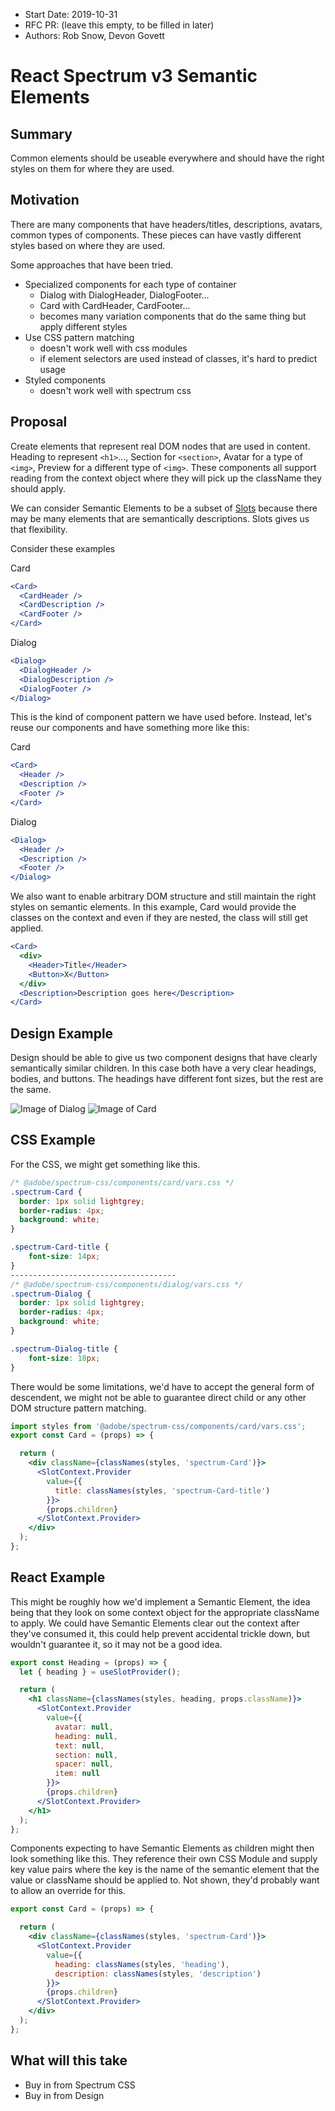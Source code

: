 - Start Date: 2019-10-31
- RFC PR: (leave this empty, to be filled in later)
- Authors: Rob Snow, Devon Govett

# React Spectrum v3 Semantic Elements

## Summary

Common elements should be useable everywhere and should have the right styles on them for where they are used.

## Motivation

There are many components that have headers/titles, descriptions, avatars, common types of components.
These pieces can have vastly different styles based on where they are used.

Some approaches that have been tried.

  - Specialized components for each type of container
    - Dialog with DialogHeader, DialogFooter...
    - Card with CardHeader, CardFooter...
    - becomes many variation components that do the same thing but apply different styles
  - Use CSS pattern matching
    - doesn't work well with css modules
    - if element selectors are used instead of classes, it's hard to predict usage
  - Styled components
    - doesn't work well with spectrum css

## Proposal

Create elements that represent real DOM nodes that are used in content.
Heading to represent `<h1>`..., Section for `<section>`, Avatar for a type of `<img>`, Preview for a different type of `<img>`.
These components all support reading from the context object where they will pick up the className they should apply.

We can consider Semantic Elements to be a subset of [Slots]('./2019-v3-slots.md') because there may be many elements that are semantically descriptions. Slots gives us that flexibility.

Consider these examples

Card
```jsx
<Card>
  <CardHeader />
  <CardDescription />
  <CardFooter />
</Card>
```

Dialog
```jsx
<Dialog>
  <DialogHeader />
  <DialogDescription />
  <DialogFooter />
</Dialog>
```

This is the kind of component pattern we have used before. Instead, let's reuse our components and have something more like this:

Card
```jsx
<Card>
  <Header />
  <Description />
  <Footer />
</Card>
```

Dialog
```jsx
<Dialog>
  <Header />
  <Description />
  <Footer />
</Dialog>
```

We also want to enable arbitrary DOM structure and still maintain the right styles on semantic elements.
In this example, Card would provide the classes on the context and even if they are nested, the class will still get applied.

```jsx
<Card>
  <div>
    <Header>Title</Header>
    <Button>X</Button>
  </div>
  <Description>Description goes here</Description>
</Card>
```


## Design Example

Design should be able to give us two component designs that have clearly semantically similar children.
In this case both have a very clear headings, bodies, and buttons.
The headings have different font sizes, but the rest are the same.

![Image of Dialog](images/semantic-elements/Dialog.png)
![Image of Card](images/semantic-elements/Card.png)


## CSS Example

For the CSS, we might get something like this.
```css
/* @adobe/spectrum-css/components/card/vars.css */
.spectrum-Card {
  border: 1px solid lightgrey;
  border-radius: 4px;
  background: white;
}

.spectrum-Card-title {
    font-size: 14px;
}
-------------------------------------
/* @adobe/spectrum-css/components/dialog/vars.css */
.spectrum-Dialog {
  border: 1px solid lightgrey;
  border-radius: 4px;
  background: white;
}

.spectrum-Dialog-title {
    font-size: 18px;
}
```
There would be some limitations, we'd have to accept the general form of descendent, we might not be able to guarantee direct child or any other DOM structure pattern matching.

```jsx
import styles from '@adobe/spectrum-css/components/card/vars.css';
export const Card = (props) => {

  return (
    <div className={classNames(styles, 'spectrum-Card')}>
      <SlotContext.Provider
        value={{
          title: classNames(styles, 'spectrum-Card-title')
        }}>
        {props.children}
      </SlotContext.Provider>
    </div>
  );
};
```

## React Example

This might be roughly how we'd implement a Semantic Element, the idea being that they look on some context object for the appropriate className to apply.
We could have Semantic Elements clear out the context after they've consumed it, this could help prevent accidental trickle down, but wouldn't guarantee it, so it may not be a good idea.

```jsx
export const Heading = (props) => {
  let { heading } = useSlotProvider();

  return (
    <h1 className={classNames(styles, heading, props.className)}>
      <SlotContext.Provider
        value={{
          avatar: null,
          heading: null,
          text: null,
          section: null,
          spacer: null,
          item: null
        }}>
        {props.children}
      </SlotContext.Provider>
    </h1>
  );
};
```

Components expecting to have Semantic Elements as children might then look something like this.
They reference their own CSS Module and supply key value pairs where the key is the name of the semantic element that the value or className should be applied to.
Not shown, they'd probably want to allow an override for this.

```jsx
export const Card = (props) => {

  return (
    <div className={classNames(styles, 'spectrum-Card')}>
      <SlotContext.Provider
        value={{
          heading: classNames(styles, 'heading'),
          description: classNames(styles, 'description')
        }}>
        {props.children}
      </SlotContext.Provider>
    </div>
  );
};
```



## What will this take

 - Buy in from Spectrum CSS
 - Buy in from Design
